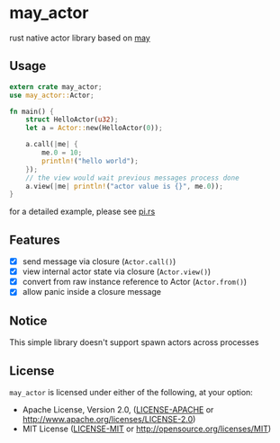 # may_actor

rust native actor library based on [may](https://github.com/Xudong-Huang/may)


## Usage
```rust
extern crate may_actor;
use may_actor::Actor;

fn main() {
    struct HelloActor(u32);
    let a = Actor::new(HelloActor(0));

    a.call(|me| {
        me.0 = 10;
        println!("hello world");
    });
    // the view would wait previous messages process done
    a.view(|me| println!("actor value is {}", me.0));
}
```

for a detailed example, please see [pi.rs](examples/pi.rs)

## Features

- [x] send message via closure (`Actor.call()`)
- [x] view internal actor state via closure (`Actor.view()`)
- [x] convert from raw instance reference to Actor (`Actor.from()`)
- [x] allow panic inside a closure message

## Notice

This simple library doesn't support spawn actors across processes

## License

`may_actor` is licensed under either of the following, at your option:

 * Apache License, Version 2.0, ([LICENSE-APACHE](LICENSE-APACHE) or http://www.apache.org/licenses/LICENSE-2.0)
 * MIT License ([LICENSE-MIT](LICENSE-MIT) or http://opensource.org/licenses/MIT)
